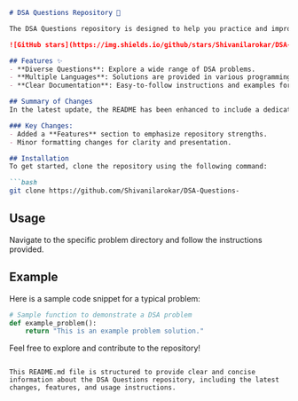 ```markdown
# DSA Questions Repository 🤖

The DSA Questions repository is designed to help you practice and improve your coding skills through a comprehensive collection of Data Structures and Algorithms (DSA) problems.

![GitHub stars](https://img.shields.io/github/stars/Shivanilarokar/DSA-Questions-.svg?style=social) ![GitHub forks](https://img.shields.io/github/forks/Shivanilarokar/DSA-Questions-.svg?style=social)

## Features ✨
- **Diverse Questions**: Explore a wide range of DSA problems.
- **Multiple Languages**: Solutions are provided in various programming languages.
- **Clear Documentation**: Easy-to-follow instructions and examples for each problem.

## Summary of Changes
In the latest update, the README has been enhanced to include a dedicated **Features** section, highlighting the core advantages of the repository. Minor formatting adjustments were also made for improved readability.

### Key Changes:
- Added a **Features** section to emphasize repository strengths.
- Minor formatting changes for clarity and presentation.

## Installation
To get started, clone the repository using the following command:

```bash
git clone https://github.com/Shivanilarokar/DSA-Questions-
```

## Usage
Navigate to the specific problem directory and follow the instructions provided.

## Example
Here is a sample code snippet for a typical problem:

```python
# Sample function to demonstrate a DSA problem
def example_problem():
    return "This is an example problem solution."
```

Feel free to explore and contribute to the repository! 
```

This README.md file is structured to provide clear and concise information about the DSA Questions repository, including the latest changes, features, and usage instructions.